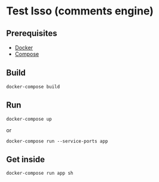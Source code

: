 # Test Isso (comments engine)

## Prerequisites

* [Docker](https://docs.docker.com/installation)
* [Compose](https://docs.docker.com/compose/install)

## Build

    docker-compose build

## Run

    docker-compose up

or

    docker-compose run --service-ports app

## Get inside

    docker-compose run app sh
